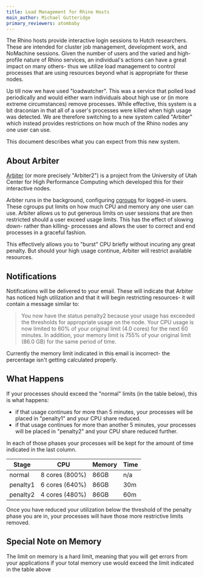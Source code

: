 ```yaml
---
title: Load Management for Rhino Hosts
main_author: Michael Gutteridge
primary_reviewers: atombaby
---
```


The Rhino hosts provide interactive login sessions to Hutch researchers.  These are intended for cluster job management, development work, and NoMachine sessions.  Given the number of users and the varied and high-profile nature of Rhino services, an individual's actions can have a great impact on many others- thus we utilize load management to control processes that are using resources beyond what is appropriate for these nodes.

Up till now we have used "loadwatcher".  This was a service that polled load periodically and would either warn individuals about high use or (in more extreme circumstances) remove processes.  While effective, this system is a bit draconian in that all of a user's processes were killed when high usage was detected.  We are therefore switching to a new system called "Arbiter" which instead provides restrictions on how much of the Rhino nodes any one user can use.

This document describes what you can expect from this new system.

## About Arbiter

[Arbiter](https://gitlab.chpc.utah.edu/arbiter2/arbiter2) (or more precisely "Arbiter2") is a project from the University of Utah Center for High Performance Computing which developed this for their interactive nodes.

Arbiter runs in the background, configuring [cgroups](https://www.kernel.org/doc/Documentation/cgroup-v1/cgroups.txt) for logged-in users.  These cgroups put limits on how much CPU and memory any one user can use.  Arbiter allows us to put generous limits on user sessions that are then restricted should a user exceed usage limits.  This has the effect of slowing down- rather than killing- processes and allows the user to correct and end processes in a graceful fashion.

This effectively allows you to "burst" CPU briefly without incuring any great penalty.  But should your high usage continue, Arbiter will restrict available resources.

## Notifications

Notifications will be delivered to your email.  These will indicate that Arbiter has noticed high utilization and that it will begin restricting resources- it will contain a message similar to:

> You now have the status penalty2 because your usage has exceeded the thresholds for appropriate usage on the node. Your CPU usage is now limited to 60% of your original limit (4.0 cores) for the next 60 minutes. In addition, your memory limit is 755% of your original limit (86.0 GB) for the same period of time.

Currently the memory limit indicated in this email is incorrect- the percentage isn't getting calculated properly.

## What Happens

If your processes should exceed the "normal" limits (in the table below), this is what happens:

 - if that usage continues for more than 5 minutes, your processes will be placed in "penalty1" and your CPU share reduced.
 - if that usage continues for more than another 5 minutes, your processes will be placed in "penalty2" and your CPU share reduced further.

In each of those phases your processes will be kept for the amount of time indicated in the last column.

| Stage     | CPU              | Memory      | Time   |
|-----------|------------------|-------------|--------|
| normal    | 8 cores (800%)   | 86GB        | n/a    |
| penalty1  | 6 cores (640%)   | 86GB        | 30m    |
| penalty2  | 4 cores (480%)   | 86GB        | 60m    |

Once you have reduced your utilization below the threshold of the penalty phase you are in, your processes will have those more restrictive limits removed.

## Special Note on Memory

The limit on memory is a hard limit, meaning that you will get errors from your applications if your total memory use would exceed the limit indicated in the table above
